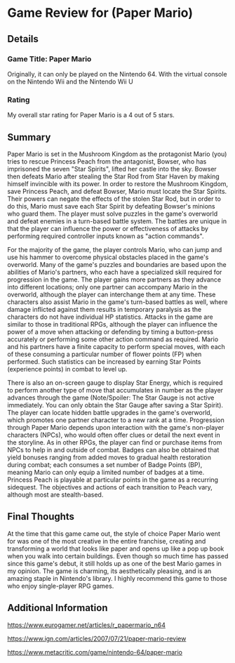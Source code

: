 # Game Review for (Paper Mario)

## Details

### Game Title: Paper Mario

Originally, it can only be played on the Nintendo 64. With the virtual console on the Nintendo Wii and the Nintendo Wii U

### Rating

My overall star rating for Paper Mario is a 4 out of 5 stars.

## Summary

Paper Mario is set in the Mushroom Kingdom as the protagonist Mario (you) tries to rescue Princess Peach from the antagonist, Bowser, who has imprisoned the seven "Star Spirits", lifted her castle into the sky. Bowser then defeats Mario after stealing the Star Rod from Star Haven by making himself invincible with its power. In order to restore the Mushroom Kingdom, save Princess Peach, and defeat Bowser, Mario must locate the Star Spirits. Their powers can negate the effects of the stolen Star Rod, but in order to do this, Mario must save each Star Spirit by defeating Bowser's minions who guard them. The player must solve puzzles in the game's overworld and defeat enemies in a turn-based battle system. The battles are unique in that the player can influence the power or effectiveness of attacks by performing required controller inputs known as "action commands".

For the majority of the game, the player controls Mario, who can jump and use his hammer to overcome physical obstacles placed in the game's overworld. Many of the game's puzzles and boundaries are based upon the abilities of Mario's partners, who each have a specialized skill required for progression in the game. The player gains more partners as they advance into different locations; only one partner can accompany Mario in the overworld, although the player can interchange them at any time. These characters also assist Mario in the game's turn-based battles as well, where damage inflicted against them results in temporary paralysis as the characters do not have individual HP statistics. Attacks in the game are similar to those in traditional RPGs, although the player can influence the power of a move when attacking or defending by timing a button-press accurately or performing some other action command as required. Mario and his partners have a finite capacity to perform special moves, with each of these consuming a particular number of flower points (FP) when performed. Such statistics can be increased by earning Star Points (experience points) in combat to level up.

There is also an on-screen gauge to display Star Energy, which is required to perform another type of move that accumulates in number as the player advances through the game (Note/Spoiler: The Star Gauge is not active immediately. You can only obtain the Star Gauge after saving a Star Spirit). The player can locate hidden battle upgrades in the game's overworld, which promotes one partner character to a new rank at a time. Progression through Paper Mario depends upon interaction with the game's non-player characters (NPCs), who would often offer clues or detail the next event in the storyline. As in other RPGs, the player can find or purchase items from NPCs to help in and outside of combat. Badges can also be obtained that yield bonuses ranging from added moves to gradual health restoration during combat; each consumes a set number of Badge Points (BP), meaning Mario can only equip a limited number of badges at a time. Princess Peach is playable at particular points in the game as a recurring sidequest. The objectives and actions of each transition to Peach vary, although most are stealth-based.

## Final Thoughts

At the time that this game came out, the style of choice Paper Mario went for was one of the most creative in the entire franchise, creating and transforming a world that looks like paper and opens up like a pop up book when you walk into certain buildings. Even though so much time has passed since this game's debut, it still holds up as one of the best Mario games in my opinion. The game is charming, its aesthetically pleasing, and is an amazing staple in Nintendo's library. I highly recommend this game to those who enjoy single-player RPG games.

## Additional Information

https://www.eurogamer.net/articles/r_papermario_n64

https://www.ign.com/articles/2007/07/21/paper-mario-review

https://www.metacritic.com/game/nintendo-64/paper-mario
